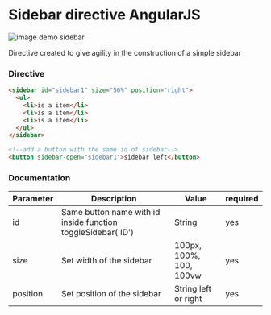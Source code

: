 # Sidebar directive AngularJS

![image demo sidebar](https://raw.githubusercontent.com/interaminense/sidebar-directive-angular/gh-pages/img/example.gif)

Directive created to give agility in the construction of a simple sidebar

### Directive

```html
<sidebar id="sidebar1" size="50%" position="right">
  <ul>
    <li>is a item</li>
    <li>is a item</li>
    <li>is a item</li>
  </ul>
</sidebar>

<!--add a button with the same id of sidebar-->
<button sidebar-open="sidebar1">sidebar left</button>
```

### Documentation

Parameter | Description | Value | required
------------ | ------------- | ------------- | -------------
id | Same button name with id inside function toggleSidebar('ID') | String | yes
size | Set width of the sidebar | 100px, 100%, 100, 100vw | yes
position | Set position of the sidebar | String left or right | yes
